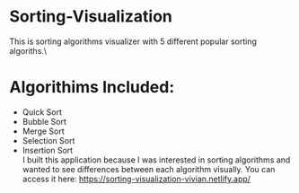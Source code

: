 # Sorting-Visualization
This is sorting algorithms visualizer with 5 different popular sorting algoriths.\
# Algorithims Included:
* Quick Sort
* Bubble Sort
* Merge Sort
* Selection Sort
* Insertion Sort \
I built this application because I was interested in sorting algorithms and wanted to see differences between each algorithm visually. 
You can access it here: https://sorting-visualization-vivian.netlify.app/

